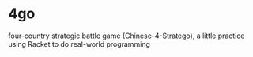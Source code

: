 # 4go
four-country strategic battle game (Chinese-4-Stratego), a little practice using Racket to do real-world programming

